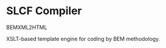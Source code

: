 SLCF Compiler
=============

BEMXML2HTML

XSLT-based template engine for coding by BEM methodology.
